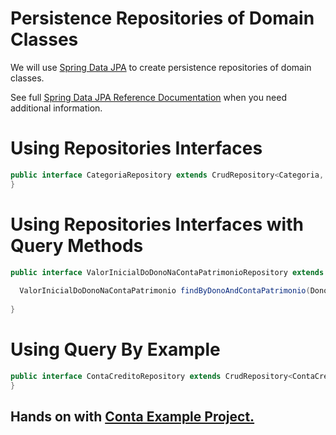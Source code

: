 Persistence Repositories of Domain Classes
====

We will use [Spring Data JPA](https://spring.io/projects/spring-data-jpa) to create persistence repositories of domain classes.

See full [Spring Data JPA Reference Documentation](https://docs.spring.io/spring-data/jpa/docs/current/reference/html/#jpa.repositories) when you need additional information.

# Using Repositories Interfaces

```java
public interface CategoriaRepository extends CrudRepository<Categoria, Long> {
}
```


# Using Repositories Interfaces with Query Methods

```java
public interface ValorInicialDoDonoNaContaPatrimonioRepository extends CrudRepository<ValorInicialDoDonoNaContaPatrimonio, Long> {
    
  ValorInicialDoDonoNaContaPatrimonio findByDonoAndContaPatrimonio(Dono dono, ContaPatrimonio contaPatrimonio);
    
}
```

# Using Query By Example

```java
public interface ContaCreditoRepository extends CrudRepository<ContaCredito, Long>, QueryByExampleExecutor<ContaCredito> {
}
```


## Hands on with [Conta Example Project.](https://github.com/persapiens/conta/tree/main/src/main/java/br/edu/ifrn/conta/persistencia)
